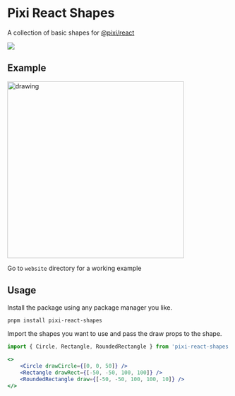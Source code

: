 # Pixi React Shapes
A collection of basic shapes for [@pixi/react](https://github.com/pixijs/pixi-react)

[<img src="https://img.shields.io/badge/npm-CB3837?style=for-the-badge&logo=npm&logoColor=white" />](https://www.npmjs.com/package/pixi-react-shapes)

## Example

<img src="https://github.com/user-attachments/assets/12bd3deb-5c34-42c7-bd5e-153783a1dceb" alt="drawing" width="400"/>


Go to `website` directory for a working example



## Usage

Install the package using any package manager you like.
```sh
pnpm install pixi-react-shapes
```

Import the shapes you want to use and pass the draw props to the shape.
```jsx
import { Circle, Rectangle, RoundedRectangle } from 'pixi-react-shapes';

<>
    <Circle drawCircle={[0, 0, 50]} />
    <Rectangle drawRect={[-50, -50, 100, 100]} />
    <RoundedRectangle draw={[-50, -50, 100, 100, 10]} />
</>
```
